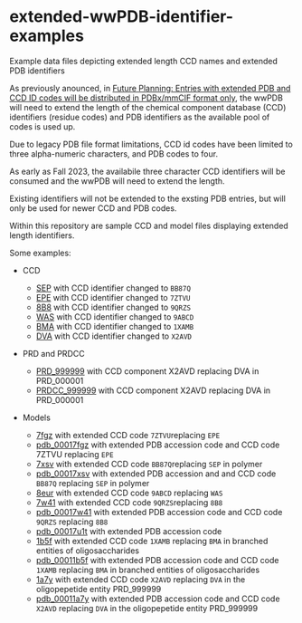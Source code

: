 # extended-wwPDB-identifier-examples
Example data files depicting extended length CCD names and extended PDB identifiers

As previously anounced, in [Future Planning: Entries with extended PDB and CCD ID codes will be distributed in PDBx/mmCIF format only](https://www.wwpdb.org/news/news?year=2021#607760112786e73a79c76f9d), the wwPDB will need to extend the length of the chemical component database (CCD) identifiers (residue codes) and PDB identifiers as the available pool of codes is used up.

Due to legacy PDB file format limitations, CCD id codes have been limited to three alpha-numeric characters, and PDB codes to four.

As early as Fall 2023, the availabile three character CCD identifiers will be consumed and the wwPDB will need to extend the length.

Existing identifiers will not be extended to the exsting PDB entries, but will only be used for newer CCD and PDB codes.

Within this repository are sample CCD and model files displaying extended length identifiers.

Some examples:

* CCD
  * [SEP](CCD/BB87Q.cif) with CCD identifier changed to `BB87Q`
  * [EPE](CCD/7ZTVU.cif) with CCD identifier changed to `7ZTVU`
  * [8B8](CCD/9QRZS.cif) with CCD identifier changed to `9QRZS`
  * [WAS](CCD/9ABCD.cif) with CCD identifier changed to `9ABCD`
  * [BMA](CCD/1XAMB.cif) with CCD identifier changed to `1XAMB`
  * [DVA](CCD/X2AVD.cif) with CCD identifier changed to `X2AVD`

* PRD and PRDCC
  * [PRD_999999](PRD/PRD_999999.cif) with CCD component X2AVD replacing DVA in PRD_000001
  * [PRDCC_999999](PRDCC/PRDCC_999999.cif) with CCD component X2AVD replacing DVA in PRD_000001

* Models
   * [7fgz](Models/7fgz-extended_CCD_code-model.cif) with extended CCD code `7ZTVU`replacing `EPE`
   * [pdb_00017fgz](Models/pdb_00017fgz-extended_PDB_CCD_codes-model.cif) with extended PDB accession code and CCD code 7ZTVU replacing `EPE`
   * [7xsv](Models/7xsv-extended_CCD_code-model.cif) with extended CCD code `BB87Q`replacing `SEP` in polymer
   * [pdb_00017xsv](Models/pdb_00017xsv-extended_PDB_CCD_codes-model.cif) with extended PDB accession and and CCD code `BB87Q` replacing `SEP` in polymer
   * [8eur](Models/8eur-extended_CCD_code-model.cif) with extended CCD code `9ABCD` replacing `WAS`
   * [7w41](Models/7w41-extended_CCD_code-model.cif) with extended CCD code `9QRZS`replacing `8B8`
   * [pdb_00017w41](Models/pdb_00017w41-extended_PDB_CCD_codes-model.cif) with extended PDB accession code and CCD code `9QRZS` replacing `8B8`
   * [pdb_00017u1t](Models/pdb_00017u1t-extended_PDB_codes-model.cif) with extended PDB accession code
   * [1b5f](Models/1b5f-extended_CCD_code-model.cif) with extended CCD code `1XAMB` replacing `BMA` in branched entities of oligosaccharides
   * [pdb_00011b5f](Models/pdb_00011b5f-extended_PDB_CCD_codes-model.cif) with extended PDB accession code and CCD code `1XAMB` replacing `BMA` in branched entities of oligosaccharides
   * [1a7y](Models/1a7y-extended_CCD_code-model.cif) with extended CCD code `X2AVD` replacing `DVA` in the oligopepetide entity PRD_999999
   * [pdb_00011a7y](Models/pdb_00011a7y-extended_PDB_CCD_codes-model.cif) with extended PDB accession code and CCD code `X2AVD` replacing `DVA` in the oligopepetide entity PRD_999999
   